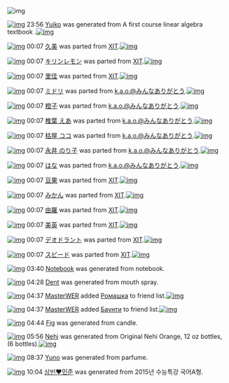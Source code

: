 ![img](http://gdrive-cdn.herokuapp.com/537b65a5bc09f0000721dda7/512px-barcode.png)

[![img](http://www.deviantsart.com/3depr72.png)](http://www.barcodekanojo.com/kanojo/3193659/Yuiko) 23:56 [Yuiko](http://www.barcodekanojo.com/kanojo/3193659/Yuiko) was generated from A first course linear algebra textbook .[![img](http://www.deviantsart.com/p7kkcu.jpeg)](http://www.barcodekanojo.com/product_images/barcode/6019525/1427122538/50x50xA,P20first,P20course,P20linear,P20algebra,P20textbook,P20.jpg,qw=88,ah=88.pagespeed.ic.ozbQSzsMak.jpg) 

[![img](http://www.deviantsart.com/1864f73.png)](http://www.barcodekanojo.com/kanojo/2520896/%E4%B9%85%E7%BE%8E) 00:07 [久美](http://www.barcodekanojo.com/kanojo/2520896/%E4%B9%85%E7%BE%8E) was parted from [XIT](http://www.barcodekanojo.com/kanojo/2520896/%E4%B9%85%E7%BE%8E).[![img](http://www.deviantsart.com/815jg6.jpeg)](http://www.barcodekanojo.com/user/209348/XIT) 

[![img](http://www.deviantsart.com/i8d295.png)](http://www.barcodekanojo.com/kanojo/302813/%E3%82%AD%E3%83%AA%E3%83%B3%E3%83%AC%E3%83%A2%E3%83%B3) 00:07 [キリンレモン](http://www.barcodekanojo.com/kanojo/302813/%E3%82%AD%E3%83%AA%E3%83%B3%E3%83%AC%E3%83%A2%E3%83%B3) was parted from [XIT](http://www.barcodekanojo.com/kanojo/302813/%E3%82%AD%E3%83%AA%E3%83%B3%E3%83%AC%E3%83%A2%E3%83%B3).[![img](http://www.deviantsart.com/815jg6.jpeg)](http://www.barcodekanojo.com/user/209348/XIT) 

[![img](http://www.deviantsart.com/1fe71nt.png)](http://www.barcodekanojo.com/kanojo/2439184/%E9%87%8C%E4%BD%B3) 00:07 [里佳](http://www.barcodekanojo.com/kanojo/2439184/%E9%87%8C%E4%BD%B3) was parted from [XIT](http://www.barcodekanojo.com/kanojo/2439184/%E9%87%8C%E4%BD%B3).[![img](http://www.deviantsart.com/815jg6.jpeg)](http://www.barcodekanojo.com/user/209348/XIT) 

[![img](http://www.deviantsart.com/2m6s90t.png)](http://www.barcodekanojo.com/kanojo/21844/%E3%83%9F%E3%83%89%E3%83%AA) 00:07 [ミドリ](http://www.barcodekanojo.com/kanojo/21844/%E3%83%9F%E3%83%89%E3%83%AA) was parted from [k.a.o.@みんなありがとう](http://www.barcodekanojo.com/kanojo/21844/%E3%83%9F%E3%83%89%E3%83%AA).[![img](http://www.deviantsart.com/1ne7497.jpeg)](http://www.barcodekanojo.com/user/30944/k.a.o.%40%E3%81%BF%E3%82%93%E3%81%AA%E3%81%82%E3%82%8A%E3%81%8C%E3%81%A8%E3%81%86) 

[![img](http://www.deviantsart.com/39d4gah.png)](http://www.barcodekanojo.com/kanojo/432914/%E6%A9%99%E5%AD%90) 00:07 [橙子](http://www.barcodekanojo.com/kanojo/432914/%E6%A9%99%E5%AD%90) was parted from [k.a.o.@みんなありがとう](http://www.barcodekanojo.com/kanojo/432914/%E6%A9%99%E5%AD%90).[![img](http://www.deviantsart.com/1ne7497.jpeg)](http://www.barcodekanojo.com/user/30944/k.a.o.%40%E3%81%BF%E3%82%93%E3%81%AA%E3%81%82%E3%82%8A%E3%81%8C%E3%81%A8%E3%81%86) 

[![img](http://www.deviantsart.com/g5ng37.png)](http://www.barcodekanojo.com/kanojo/2779662/%E6%A4%8E%E8%91%89%20%E3%81%88%E3%81%82) 00:07 [椎葉 えあ](http://www.barcodekanojo.com/kanojo/2779662/%E6%A4%8E%E8%91%89%20%E3%81%88%E3%81%82) was parted from [k.a.o.@みんなありがとう](http://www.barcodekanojo.com/kanojo/2779662/%E6%A4%8E%E8%91%89%20%E3%81%88%E3%81%82).[![img](http://www.deviantsart.com/1ne7497.jpeg)](http://www.barcodekanojo.com/user/30944/k.a.o.%40%E3%81%BF%E3%82%93%E3%81%AA%E3%81%82%E3%82%8A%E3%81%8C%E3%81%A8%E3%81%86) 

[![img](http://www.deviantsart.com/22u55n9.png)](http://www.barcodekanojo.com/kanojo/2018614/%E6%9E%AF%E5%B1%8B%20%E3%82%B3%E3%82%B3) 00:07 [枯屋 ココ](http://www.barcodekanojo.com/kanojo/2018614/%E6%9E%AF%E5%B1%8B%20%E3%82%B3%E3%82%B3) was parted from [k.a.o.@みんなありがとう](http://www.barcodekanojo.com/kanojo/2018614/%E6%9E%AF%E5%B1%8B%20%E3%82%B3%E3%82%B3).[![img](http://www.deviantsart.com/1ne7497.jpeg)](http://www.barcodekanojo.com/user/30944/k.a.o.%40%E3%81%BF%E3%82%93%E3%81%AA%E3%81%82%E3%82%8A%E3%81%8C%E3%81%A8%E3%81%86) 

[![img](http://www.deviantsart.com/pvqqu3.png)](http://www.barcodekanojo.com/kanojo/2721084/%E6%B0%B8%E4%BA%95%20%E3%81%AE%E3%82%8A%E5%AD%90) 00:07 [永井 のり子](http://www.barcodekanojo.com/kanojo/2721084/%E6%B0%B8%E4%BA%95%20%E3%81%AE%E3%82%8A%E5%AD%90) was parted from [k.a.o.@みんなありがとう](http://www.barcodekanojo.com/kanojo/2721084/%E6%B0%B8%E4%BA%95%20%E3%81%AE%E3%82%8A%E5%AD%90).[![img](http://www.deviantsart.com/1ne7497.jpeg)](http://www.barcodekanojo.com/user/30944/k.a.o.%40%E3%81%BF%E3%82%93%E3%81%AA%E3%81%82%E3%82%8A%E3%81%8C%E3%81%A8%E3%81%86) 

[![img](http://www.deviantsart.com/gke6kp.png)](http://www.barcodekanojo.com/kanojo/76782/%E3%81%AF%E3%81%AA) 00:07 [はな](http://www.barcodekanojo.com/kanojo/76782/%E3%81%AF%E3%81%AA) was parted from [k.a.o.@みんなありがとう](http://www.barcodekanojo.com/kanojo/76782/%E3%81%AF%E3%81%AA).[![img](http://www.deviantsart.com/1ne7497.jpeg)](http://www.barcodekanojo.com/user/30944/k.a.o.%40%E3%81%BF%E3%82%93%E3%81%AA%E3%81%82%E3%82%8A%E3%81%8C%E3%81%A8%E3%81%86) 

[![img](http://www.deviantsart.com/9c3v00.png)](http://www.barcodekanojo.com/kanojo/1683791/%E8%B1%86%E6%9E%9C) 00:07 [豆果](http://www.barcodekanojo.com/kanojo/1683791/%E8%B1%86%E6%9E%9C) was parted from [XIT](http://www.barcodekanojo.com/kanojo/1683791/%E8%B1%86%E6%9E%9C).[![img](http://www.deviantsart.com/815jg6.jpeg)](http://www.barcodekanojo.com/user/209348/XIT) 

[![img](http://www.deviantsart.com/377vnv3.png)](http://www.barcodekanojo.com/kanojo/279293/%E3%81%BF%E3%81%8B%E3%82%93) 00:07 [みかん](http://www.barcodekanojo.com/kanojo/279293/%E3%81%BF%E3%81%8B%E3%82%93) was parted from [XIT](http://www.barcodekanojo.com/kanojo/279293/%E3%81%BF%E3%81%8B%E3%82%93).[![img](http://www.deviantsart.com/815jg6.jpeg)](http://www.barcodekanojo.com/user/209348/XIT) 

[![img](http://www.deviantsart.com/2grpcfa.png)](http://www.barcodekanojo.com/kanojo/2028646/%E7%94%B1%E7%BE%85) 00:07 [由羅](http://www.barcodekanojo.com/kanojo/2028646/%E7%94%B1%E7%BE%85) was parted from [XIT](http://www.barcodekanojo.com/kanojo/2028646/%E7%94%B1%E7%BE%85).[![img](http://www.deviantsart.com/815jg6.jpeg)](http://www.barcodekanojo.com/user/209348/XIT) 

[![img](http://www.deviantsart.com/1ktu8ik.png)](http://www.barcodekanojo.com/kanojo/2039673/%E7%BE%8E%E8%8B%B1) 00:07 [美英](http://www.barcodekanojo.com/kanojo/2039673/%E7%BE%8E%E8%8B%B1) was parted from [XIT](http://www.barcodekanojo.com/kanojo/2039673/%E7%BE%8E%E8%8B%B1).[![img](http://www.deviantsart.com/815jg6.jpeg)](http://www.barcodekanojo.com/user/209348/XIT) 

[![img](http://www.deviantsart.com/ep720o.png)](http://www.barcodekanojo.com/kanojo/1376978/%E3%83%87%E3%82%AA%E3%83%89%E3%83%A9%E3%83%B3%E3%83%88) 00:07 [デオドラント](http://www.barcodekanojo.com/kanojo/1376978/%E3%83%87%E3%82%AA%E3%83%89%E3%83%A9%E3%83%B3%E3%83%88) was parted from [XIT](http://www.barcodekanojo.com/kanojo/1376978/%E3%83%87%E3%82%AA%E3%83%89%E3%83%A9%E3%83%B3%E3%83%88).[![img](http://www.deviantsart.com/815jg6.jpeg)](http://www.barcodekanojo.com/user/209348/XIT) 

[![img](http://www.deviantsart.com/2epdu29.png)](http://www.barcodekanojo.com/kanojo/571103/%E3%82%B9%E3%83%94%E3%83%BC%E3%83%89) 00:07 [スピード](http://www.barcodekanojo.com/kanojo/571103/%E3%82%B9%E3%83%94%E3%83%BC%E3%83%89) was parted from [XIT](http://www.barcodekanojo.com/kanojo/571103/%E3%82%B9%E3%83%94%E3%83%BC%E3%83%89).[![img](http://www.deviantsart.com/815jg6.jpeg)](http://www.barcodekanojo.com/user/209348/XIT) 

[![img](http://www.deviantsart.com/3j77pdo.png)](http://www.barcodekanojo.com/kanojo/3193660/Notebook) 03:40 [Notebook](http://www.barcodekanojo.com/kanojo/3193660/Notebook) was generated from notebook.

[![img](http://www.deviantsart.com/7299hv.png)](http://www.barcodekanojo.com/kanojo/3193661/Dent) 04:28 [Dent](http://www.barcodekanojo.com/kanojo/3193661/Dent) was generated from mouth spray.

[![img](http://www.deviantsart.com/14kimt4.jpeg)](http://www.barcodekanojo.com/user/447904/MasterWER) 04:37 [MasterWER](http://www.barcodekanojo.com/user/447904/MasterWER) added [Ромашка](http://www.barcodekanojo.com/kanojo/3091468/%D0%A0%D0%BE%D0%BC%D0%B0%D1%88%D0%BA%D0%B0) to friend list.[![img](http://www.deviantsart.com/3ut1dqf.png)](http://www.barcodekanojo.com/kanojo/3091468/%D0%A0%D0%BE%D0%BC%D0%B0%D1%88%D0%BA%D0%B0) 

[![img](http://www.deviantsart.com/14kimt4.jpeg)](http://www.barcodekanojo.com/user/447904/MasterWER) 04:37 [MasterWER](http://www.barcodekanojo.com/user/447904/MasterWER) added [Баунти](http://www.barcodekanojo.com/kanojo/2049380/%D0%91%D0%B0%D1%83%D0%BD%D1%82%D0%B8) to friend list.[![img](http://www.deviantsart.com/2muraib.png)](http://www.barcodekanojo.com/kanojo/2049380/%D0%91%D0%B0%D1%83%D0%BD%D1%82%D0%B8) 

[![img](http://www.deviantsart.com/d432jr.png)](http://www.barcodekanojo.com/kanojo/3193662/Fig) 04:44 [Fig](http://www.barcodekanojo.com/kanojo/3193662/Fig) was generated from candle.

[![img](http://www.deviantsart.com/1jg63v7.png)](http://www.barcodekanojo.com/kanojo/3193663/Nehi) 05:56 [Nehi](http://www.barcodekanojo.com/kanojo/3193663/Nehi) was generated from Original Nehi Orange, 12 oz bottles, (6 bottles).[![img](http://www.deviantsart.com/1s0t68h.jpeg)](http://www.barcodekanojo.com/product_images/barcode/6019531/1427144154/50x50xOriginal,P20Nehi,P20Orange,P2C,P2012,P20oz,P20bottles,P2C,P20,P286,P20bottles,P29.jpg,qw=88,ah=88.pagespeed.ic.Vy6YrPC4f3.jpg) 

[![img](http://www.deviantsart.com/18l90hf.png)](http://www.barcodekanojo.com/kanojo/3193664/Yuno) 08:37 [Yuno](http://www.barcodekanojo.com/kanojo/3193664/Yuno) was generated from parfume.

[![img](http://www.deviantsart.com/23vp.png)](http://www.barcodekanojo.com/kanojo/3193665/%EC%83%81%EB%B9%88%E2%99%A5%EB%AF%BC%EC%A4%80) 10:04 [상빈♥민준](http://www.barcodekanojo.com/kanojo/3193665/%EC%83%81%EB%B9%88%E2%99%A5%EB%AF%BC%EC%A4%80) was generated from 2015년 수능특강 국어A형.

